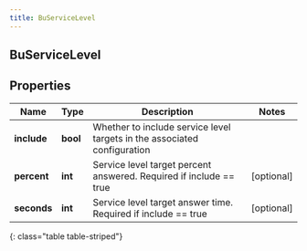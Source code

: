 ```yaml
---
title: BuServiceLevel
---
```

## BuServiceLevel

## Properties

|Name | Type | Description | Notes|
|------------ | ------------- | ------------- | -------------|
| **include** | **bool** | Whether to include service level targets in the associated configuration | |
| **percent** | **int** | Service level target percent answered. Required if include &#x3D;&#x3D; true | [optional] |
| **seconds** | **int** | Service level target answer time. Required if include &#x3D;&#x3D; true | [optional] |
{: class="table table-striped"}


